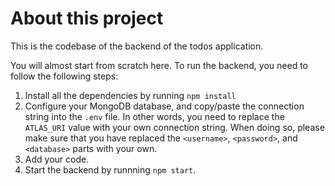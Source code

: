 # About this project

This is the codebase of the backend of the todos application.

You will almost start from scratch here. To run the backend, you need to follow the following steps:

1. Install all the dependencies by running `npm install`
2. Configure your MongoDB database, and copy/paste the connection string into the `.env` file. In other words, you need to replace the `ATLAS_URI` value with your own connection string. When doing so, please make sure that you have replaced the `<username>`, `<password>`, and `<database>` parts with your own.
3. Add your code.
3. Start the backend by runnning `npm start`.